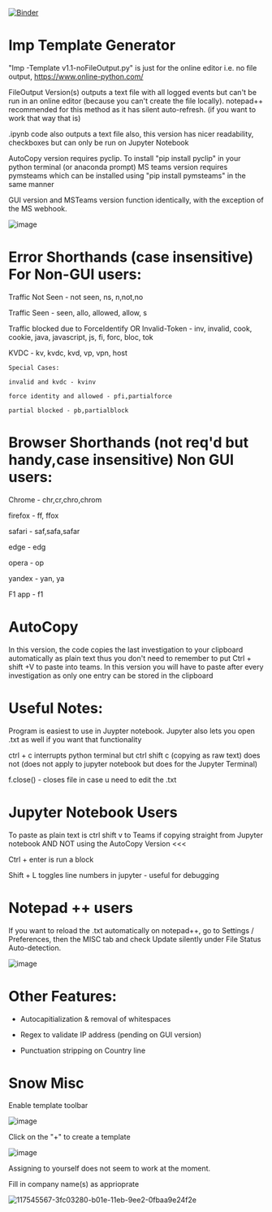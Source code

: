 [![Binder](https://mybinder.org/badge_logo.svg)](https://mybinder.org/v2/gh/jkerai1/ImpTemplate/HEAD)
# Imp Template Generator 

"Imp -Template v1.1-noFileOutput.py" is just for the online editor i.e. no file output, https://www.online-python.com/


FileOutput Version(s) outputs a text file with all logged events but can't be run in an online editor (because you can't create the file locally). notepad++ recommended for this method as it has silent auto-refresh. (if you want to work that way that is)

.ipynb code also outputs a text file also, this version has nicer readability, checkboxes but can only be run on Jupyter Notebook

AutoCopy version requires pyclip. To install "pip install pyclip" in your python terminal (or anaconda prompt) MS teams version requires pymsteams which can be installed using "pip install pymsteams" in the same manner

GUI version and MSTeams version function identically, with the exception of the MS webhook.

![image](https://user-images.githubusercontent.com/55988027/117706200-e8a89200-b1c4-11eb-9756-b29fd47579a0.png)

#  Error Shorthands (case insensitive) For Non-GUI users:

Traffic Not Seen - not seen, ns, n,not,no

Traffic Seen - seen, allo, allowed, allow, s

Traffic blocked due to ForceIdentify OR Invalid-Token - inv, invalid, cook, cookie, java, javascript, js, fi, forc, bloc, tok

KVDC - kv, kvdc, kvd, vp, vpn, host

	Special Cases:
	
	invalid and kvdc - kvinv
	
	force identity and allowed - pfi,partialforce
	
	partial blocked - pb,partialblock 

# Browser Shorthands (not req'd but handy,case insensitive) Non GUI users:

Chrome - chr,cr,chro,chrom

firefox - ff, ffox

safari - saf,safa,safar

edge - edg

opera - op

yandex - yan, ya

F1 app - f1


# AutoCopy

In this version, the code copies the last investigation to your clipboard automatically as plain text thus you don't need to remember to put Ctrl + shift +V to paste into teams. In this version you will have to paste after every investigation as only one entry can be stored in the clipboard

# Useful Notes:
		
Program is easiest to use in Juypter notebook. Jupyter also lets you open .txt as well if you want that functionality

ctrl + c interrupts python terminal but ctrl shift c (copying as raw text) does not (does not apply to jupyter notebook but does for the Jupyter Terminal)

f.close() - closes file in case u need to edit the .txt


# Jupyter Notebook Users

To paste as plain text is ctrl shift v to Teams if copying straight from Jupyter notebook AND NOT using the AutoCopy Version     <<<

Ctrl + enter is run a block

Shift + L toggles line numbers in jupyter - useful for debugging


# Notepad ++ users
If you want to reload the .txt automatically on notepad++, go to Settings / Preferences, then the MISC tab and check Update silently under File Status Auto-detection.

![image](https://user-images.githubusercontent.com/55988027/117534363-fd303300-afe8-11eb-8b48-6020c4d7437a.png)









# Other  Features:

- Autocapitialization & removal of whitespaces

- Regex to validate IP address (pending on GUI version)

- Punctuation stripping on Country line


# Snow Misc


Enable template toolbar

![image](https://user-images.githubusercontent.com/55988027/117541308-35e10400-b00b-11eb-9c0e-24862d7276c0.png)

Click on the "+" to create a template

![image](https://user-images.githubusercontent.com/55988027/117541325-485b3d80-b00b-11eb-9fe7-522170fde830.png)


Assigning to yourself does not seem to work at the moment.

Fill in company name(s) as apprioprate 

![117545567-3fc03280-b01e-11eb-9ee2-0fbaa9e24f2e](https://user-images.githubusercontent.com/55988027/118389566-6dab0580-b622-11eb-9c23-ef9e9aa30d92.png)
